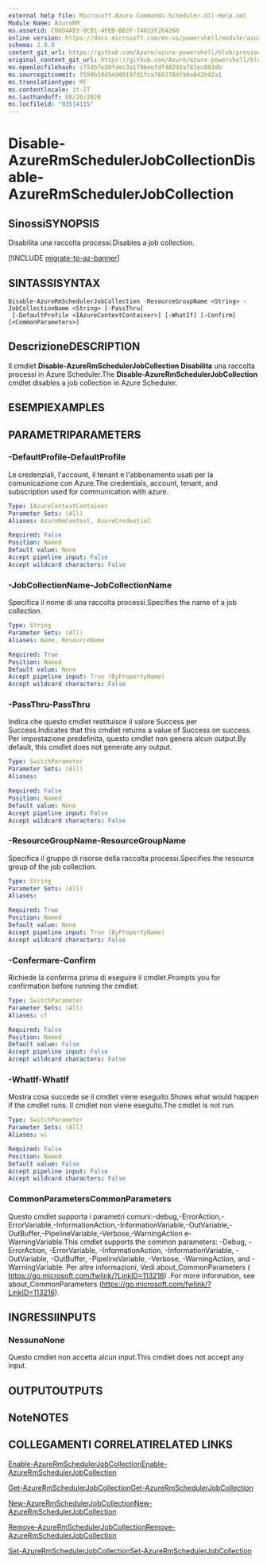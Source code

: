 ```yaml
---
external help file: Microsoft.Azure.Commands.Scheduler.dll-Help.xml
Module Name: AzureRM
ms.assetid: C06D4AD3-9CB1-4FEB-B02F-74022F264260
online version: https://docs.microsoft.com/en-us/powershell/module/azurerm.scheduler/disable-azurermschedulerjobcollection
schema: 2.0.0
content_git_url: https://github.com/Azure/azure-powershell/blob/preview/src/ResourceManager/Scheduler/Commands.Scheduler/help/Disable-AzureRmSchedulerJobCollection.md
original_content_git_url: https://github.com/Azure/azure-powershell/blob/preview/src/ResourceManager/Scheduler/Commands.Scheduler/help/Disable-AzureRmSchedulerJobCollection.md
ms.openlocfilehash: c754b7e30fdec3a179beefdf48292a781ec083db
ms.sourcegitcommit: f599b50d5e980197d1fca769378df90a842b42a1
ms.translationtype: MT
ms.contentlocale: it-IT
ms.lasthandoff: 08/20/2020
ms.locfileid: "93514115"
---
```

# <span data-ttu-id="b5ade-101">Disable-AzureRmSchedulerJobCollection</span><span class="sxs-lookup"><span data-stu-id="b5ade-101">Disable-AzureRmSchedulerJobCollection</span></span>

## <span data-ttu-id="b5ade-102">Sinossi</span><span class="sxs-lookup"><span data-stu-id="b5ade-102">SYNOPSIS</span></span>
<span data-ttu-id="b5ade-103">Disabilita una raccolta processi.</span><span class="sxs-lookup"><span data-stu-id="b5ade-103">Disables a job collection.</span></span>

[!INCLUDE [migrate-to-az-banner](../../includes/migrate-to-az-banner.md)]

## <span data-ttu-id="b5ade-104">SINTASSI</span><span class="sxs-lookup"><span data-stu-id="b5ade-104">SYNTAX</span></span>

```
Disable-AzureRmSchedulerJobCollection -ResourceGroupName <String> -JobCollectionName <String> [-PassThru]
 [-DefaultProfile <IAzureContextContainer>] [-WhatIf] [-Confirm] [<CommonParameters>]
```

## <span data-ttu-id="b5ade-105">Descrizione</span><span class="sxs-lookup"><span data-stu-id="b5ade-105">DESCRIPTION</span></span>
<span data-ttu-id="b5ade-106">Il cmdlet **Disable-AzureRmSchedulerJobCollection Disabilita** una raccolta processi in Azure Scheduler.</span><span class="sxs-lookup"><span data-stu-id="b5ade-106">The **Disable-AzureRmSchedulerJobCollection** cmdlet disables a job collection in Azure Scheduler.</span></span>

## <span data-ttu-id="b5ade-107">ESEMPI</span><span class="sxs-lookup"><span data-stu-id="b5ade-107">EXAMPLES</span></span>

## <span data-ttu-id="b5ade-108">PARAMETRI</span><span class="sxs-lookup"><span data-stu-id="b5ade-108">PARAMETERS</span></span>

### <span data-ttu-id="b5ade-109">-DefaultProfile</span><span class="sxs-lookup"><span data-stu-id="b5ade-109">-DefaultProfile</span></span>
<span data-ttu-id="b5ade-110">Le credenziali, l'account, il tenant e l'abbonamento usati per la comunicazione con Azure.</span><span class="sxs-lookup"><span data-stu-id="b5ade-110">The credentials, account, tenant, and subscription used for communication with azure.</span></span>

```yaml
Type: IAzureContextContainer
Parameter Sets: (All)
Aliases: AzureRmContext, AzureCredential

Required: False
Position: Named
Default value: None
Accept pipeline input: False
Accept wildcard characters: False
```

### <span data-ttu-id="b5ade-111">-JobCollectionName</span><span class="sxs-lookup"><span data-stu-id="b5ade-111">-JobCollectionName</span></span>
<span data-ttu-id="b5ade-112">Specifica il nome di una raccolta processi.</span><span class="sxs-lookup"><span data-stu-id="b5ade-112">Specifies the name of a job collection.</span></span>

```yaml
Type: String
Parameter Sets: (All)
Aliases: Name, ResourceName

Required: True
Position: Named
Default value: None
Accept pipeline input: True (ByPropertyName)
Accept wildcard characters: False
```

### <span data-ttu-id="b5ade-113">-PassThru</span><span class="sxs-lookup"><span data-stu-id="b5ade-113">-PassThru</span></span>
<span data-ttu-id="b5ade-114">Indica che questo cmdlet restituisce il valore Success per Success.</span><span class="sxs-lookup"><span data-stu-id="b5ade-114">Indicates that this cmdlet returns a value of Success on success.</span></span>
<span data-ttu-id="b5ade-115">Per impostazione predefinita, questo cmdlet non genera alcun output.</span><span class="sxs-lookup"><span data-stu-id="b5ade-115">By default, this cmdlet does not generate any output.</span></span>

```yaml
Type: SwitchParameter
Parameter Sets: (All)
Aliases: 

Required: False
Position: Named
Default value: None
Accept pipeline input: False
Accept wildcard characters: False
```

### <span data-ttu-id="b5ade-116">-ResourceGroupName</span><span class="sxs-lookup"><span data-stu-id="b5ade-116">-ResourceGroupName</span></span>
<span data-ttu-id="b5ade-117">Specifica il gruppo di risorse della raccolta processi.</span><span class="sxs-lookup"><span data-stu-id="b5ade-117">Specifies the resource group of the job collection.</span></span>

```yaml
Type: String
Parameter Sets: (All)
Aliases: 

Required: True
Position: Named
Default value: None
Accept pipeline input: True (ByPropertyName)
Accept wildcard characters: False
```

### <span data-ttu-id="b5ade-118">-Confermare</span><span class="sxs-lookup"><span data-stu-id="b5ade-118">-Confirm</span></span>
<span data-ttu-id="b5ade-119">Richiede la conferma prima di eseguire il cmdlet.</span><span class="sxs-lookup"><span data-stu-id="b5ade-119">Prompts you for confirmation before running the cmdlet.</span></span>

```yaml
Type: SwitchParameter
Parameter Sets: (All)
Aliases: cf

Required: False
Position: Named
Default value: False
Accept pipeline input: False
Accept wildcard characters: False
```

### <span data-ttu-id="b5ade-120">-WhatIf</span><span class="sxs-lookup"><span data-stu-id="b5ade-120">-WhatIf</span></span>
<span data-ttu-id="b5ade-121">Mostra cosa succede se il cmdlet viene eseguito.</span><span class="sxs-lookup"><span data-stu-id="b5ade-121">Shows what would happen if the cmdlet runs.</span></span>
<span data-ttu-id="b5ade-122">Il cmdlet non viene eseguito.</span><span class="sxs-lookup"><span data-stu-id="b5ade-122">The cmdlet is not run.</span></span>

```yaml
Type: SwitchParameter
Parameter Sets: (All)
Aliases: wi

Required: False
Position: Named
Default value: False
Accept pipeline input: False
Accept wildcard characters: False
```

### <span data-ttu-id="b5ade-123">CommonParameters</span><span class="sxs-lookup"><span data-stu-id="b5ade-123">CommonParameters</span></span>
<span data-ttu-id="b5ade-124">Questo cmdlet supporta i parametri comuni:-debug,-ErrorAction,-ErrorVariable,-InformationAction,-InformationVariable,-OutVariable,-OutBuffer,-PipelineVariable,-Verbose,-WarningAction e-WarningVariable.</span><span class="sxs-lookup"><span data-stu-id="b5ade-124">This cmdlet supports the common parameters: -Debug, -ErrorAction, -ErrorVariable, -InformationAction, -InformationVariable, -OutVariable, -OutBuffer, -PipelineVariable, -Verbose, -WarningAction, and -WarningVariable.</span></span> <span data-ttu-id="b5ade-125">Per altre informazioni, Vedi about_CommonParameters ( https://go.microsoft.com/fwlink/?LinkID=113216) .</span><span class="sxs-lookup"><span data-stu-id="b5ade-125">For more information, see about_CommonParameters (https://go.microsoft.com/fwlink/?LinkID=113216).</span></span>

## <span data-ttu-id="b5ade-126">INGRESSI</span><span class="sxs-lookup"><span data-stu-id="b5ade-126">INPUTS</span></span>

### <span data-ttu-id="b5ade-127">Nessuno</span><span class="sxs-lookup"><span data-stu-id="b5ade-127">None</span></span>
<span data-ttu-id="b5ade-128">Questo cmdlet non accetta alcun input.</span><span class="sxs-lookup"><span data-stu-id="b5ade-128">This cmdlet does not accept any input.</span></span>

## <span data-ttu-id="b5ade-129">OUTPUT</span><span class="sxs-lookup"><span data-stu-id="b5ade-129">OUTPUTS</span></span>

## <span data-ttu-id="b5ade-130">Note</span><span class="sxs-lookup"><span data-stu-id="b5ade-130">NOTES</span></span>

## <span data-ttu-id="b5ade-131">COLLEGAMENTI CORRELATI</span><span class="sxs-lookup"><span data-stu-id="b5ade-131">RELATED LINKS</span></span>

[<span data-ttu-id="b5ade-132">Enable-AzureRmSchedulerJobCollection</span><span class="sxs-lookup"><span data-stu-id="b5ade-132">Enable-AzureRmSchedulerJobCollection</span></span>](./Enable-AzureRmSchedulerJobCollection.md)

[<span data-ttu-id="b5ade-133">Get-AzureRmSchedulerJobCollection</span><span class="sxs-lookup"><span data-stu-id="b5ade-133">Get-AzureRmSchedulerJobCollection</span></span>](./Get-AzureRmSchedulerJobCollection.md)

[<span data-ttu-id="b5ade-134">New-AzureRmSchedulerJobCollection</span><span class="sxs-lookup"><span data-stu-id="b5ade-134">New-AzureRmSchedulerJobCollection</span></span>](./New-AzureRmSchedulerJobCollection.md)

[<span data-ttu-id="b5ade-135">Remove-AzureRmSchedulerJobCollection</span><span class="sxs-lookup"><span data-stu-id="b5ade-135">Remove-AzureRmSchedulerJobCollection</span></span>](./Remove-AzureRmSchedulerJobCollection.md)

[<span data-ttu-id="b5ade-136">Set-AzureRmSchedulerJobCollection</span><span class="sxs-lookup"><span data-stu-id="b5ade-136">Set-AzureRmSchedulerJobCollection</span></span>](./Set-AzureRmSchedulerJobCollection.md)


